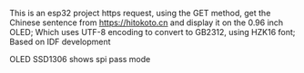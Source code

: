 This is an esp32 project https request, using the GET method, get the Chinese sentence from https://hitokoto.cn and display it on the 0.96 inch OLED;
Which uses UTF-8 encoding to convert to GB2312, using HZK16 font;
Based on IDF development

OLED SSD1306 shows spi pass mode